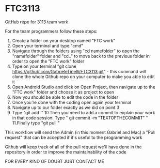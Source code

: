 # FTC3113
GitHub repo for 3113 team work

For the team programmers follow these steps:

1. Create a folder on your desktop named "FTC work"
2. Open your terminal and type "cmd"
3. Navigate through the folders using "cd namefolder" to open the "namefolder" folder and "cd.." to move back to the previous folder in order to open the "FTC work" folder
4. Type on your terminal "git clone https://github.com/GabrieleTinelli/FTC3113.git" - this command will clone the whole Github repo on your computer to make you able to edit it
5. Open Android Studio and click on Open Project, then navigate up to the "FTC work" folder and choose it as project to open
6. Now you should be able to edit the code in the folder
7. Once you're done with the coding open again your terminal
8. Navigate up to our folder exactly as we did on point 3
9. Type "git add ."
10.Then you need to add a commit to explain your work in that code session. Type " git commit -m "TEXTOFTHECOMMIT" "
11.Finally type "git pull "

This workflow will send the Admin (in this moment Gabriel and Mac) a "Pull request" that can be accepted if it's useful to the programming work

Github will keep track of all of the pull request we'll have done in the repository in order to improve the maintainability of the code

FOR EVERY KIND OF DOUBT JUST CONTACT ME 
